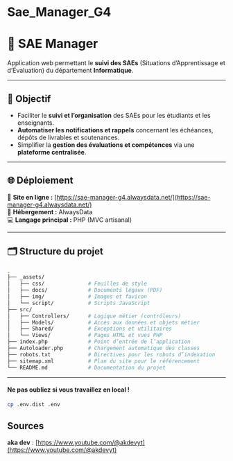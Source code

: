 # Sae_Manager_G4
# 🧩 SAE Manager

Application web permettant le **suivi des SAEs** (Situations d’Apprentissage et d’Évaluation) du département **Informatique**.

---

## 🎯 Objectif

- Faciliter le **suivi et l’organisation** des SAEs pour les étudiants et les enseignants.  
- **Automatiser les notifications et rappels** concernant les échéances, dépôts de livrables et soutenances.  
- Simplifier la **gestion des évaluations et compétences** via une **plateforme centralisée**.

---

## 🌐 Déploiement

🔗 **Site en ligne :** [https://sae-manager-g4.alwaysdata.net/](https://sae-manager-g4.alwaysdata.net/)  
📁 **Hébergement :** AlwaysData  
💻 **Langage principal :** PHP (MVC artisanal)

---

## 🗂️ Structure du projet

```bash
.
├── _assets/
│   ├── css/              # Feuilles de style
│   ├── docs/             # Documents légaux (PDF)
│   ├── img/              # Images et favicon
│   └── script/           # Scripts JavaScript
├── src/
│   ├── Controllers/      # Logique métier (contrôleurs)
│   ├── Models/           # Accès aux données et objets métier
│   ├── Shared/           # Exceptions et utilitaires
│   └── Views/            # Pages HTML et vues PHP
├── index.php             # Point d’entrée de l’application
├── Autoloader.php        # Chargement automatique des classes
├── robots.txt            # Directives pour les robots d’indexation
├── sitemap.xml           # Plan du site pour le référencement
└── README.md             # Documentation du projet
```

---

#### Ne pas oubliez si vous travaillez en local !  

```bash
cp .env.dist .env
```

## Sources

**aka dev** : [https://www.youtube.com/@akdevyt](https://www.youtube.com/@akdevyt)


